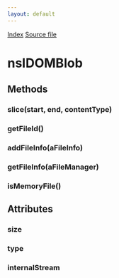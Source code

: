 ```yaml
---
layout: default
---
```

<div id='links'><a href="../index.html">Index</a>
<a href="http://dxr.mozilla.org/mozilla-central/source/dom/base/nsIDOMFile.idl">Source file</a>
</div>

# nsIDOMBlob #

## Methods ##

### slice(start, end, contentType) ###

### getFileId() ###

### addFileInfo(aFileInfo) ###

### getFileInfo(aFileManager) ###

### isMemoryFile() ###

## Attributes ##

### size ###

### type ###

### internalStream ###
